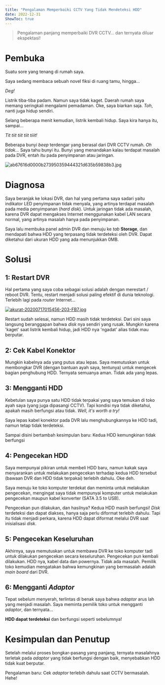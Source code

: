 ```yaml
---
title: "Pengalaman Memperbaiki CCTV Yang Tidak Mendeteksi HDD"
date: 2022-12-31
ShowToc: true
---
```


> Pengalaman panjang memperbaiki DVR CCTV... dan ternyata diluar ekspektasi!

<!--more-->

# Pembuka
Suatu sore yang tenang di rumah saya.

Saya sedang membaca sebuah novel fiksi di ruang tamu, hingga...

*Deg!*

Listrik tiba-tiba padam. Namun saya tidak kaget. Daerah rumah saya memang seringkali mengalami pemadaman. Oke, saya biarkan saja. *Toh*, nanti juga hidup sendiri.

Selang beberapa menit kemudian, listrik kembali hidup. Saya kira hanya itu, sampai...

*Tit tiit tiit tiit tiiit!*

Beberapa bunyi *beep* terdengar yang berasal dari DVR CCTV rumah. *Oh tidak...* Saya tahu bunyi itu. Bunyi yang menandakan kalau terdapat masalah pada DVR, entah itu pada penyimpanan atau jaringan.

![ab67616d0000b273950359444321d635b59838b3.jpg](https://i.postimg.cc/HnRpzLtD/ab67616d0000b273950359444321d635b59838b3.jpg)

# Diagnosa

Saya beranjak ke lokasi DVR, dan hal yang pertama saya sadari yaitu indikator LED penyimpanan tidak menyala, yang artinya terdapat masalah pada media penyimpanan (*hard disk*). Untuk jaringan tidak ada masalah, karena DVR dapat mengakses Internet menggunakan kabel LAN secara normal, yang artinya masalah hanya pada penyimpanan.

Saya lalu membuka panel admin DVR dan menuju ke *tab* **Storage**, dan mendapati bahwa HDD yang terpasang tidak terdeteksi oleh DVR. Dapat diketahui dari ukuran HDD yang ada menunjukkan 0MB.

# Solusi

## 1: Restart DVR

Hal pertama yang saya coba sebagai solusi adalah dengan merestart / reboot DVR. Tentu, restart menjadi solusi paling efektif di dunia teknologi. Terlebih lagi pada *router* Internet...

[![akurat-20200717015456-203-FB7.jpg](https://i.postimg.cc/66ncrP6g/akurat-20200717015456-203-FB7.jpg)](https://postimg.cc/Lh4jRN13)

Restart sudah selesai, namun HDD masih tidak terdeteksi. Dari sini saya langsung beranggapan bahwa *disk* nya sendiri yang rusak. Mungkin karena 'kaget' saat listrik kembali hidup, jadi HDD nya 'ngadat' alias tidak mau berputar.

## 2: Cek Kabel Konektor

Mungkin kabelnya ada yang putus atau lepas. Saya memutuskan untuk membongkar DVR (dengan bantuan ayah saya, tentunya) untuk mengecek bagian penghubung HDD. Ternyata semuanya aman. Tidak ada yang lepas.

## 3: Mengganti HDD

Kebetulan saya punya satu HDD tidak terpakai yang saya temukan di toko ayah saya (yang juga dipasangi CCTV). Tapi kondisi nya tidak diketahui, apakah masih berfungsi atau tidak. *Well, it's worth a try!*

Saya lepas kabel konektor pada DVR lalu menghubungkannya ke HDD tadi, namun tetap tidak terdeteksi.

Sampai disini bertambah kesimpulan baru: Kedua HDD kemungkinan tidak berfungsi

## 4: Pengecekan HDD

Saya mempunyai pikiran untuk membeli HDD baru, namun kakak saya menyarankan untuk melakukan pengecekan terhadap kedua HDD tersebut (bawaan DVR dan HDD tidak terpakai) terlebih dahulu. Oke deh.

Saya menuju ke toko komputer terdekat dan meminta untuk melakukan pengecekan, mengingat saya tidak mempunyai komputer untuk melakukan pengecekan maupun kabel konverter (SATA 3.5 to USB).

Pengecekan pun dilakukan, dan hasilnya? Kedua HDD masih berfungsi! *Disk* terdeteksi dan dapat diakses, hanya saja perlu diformat terlebih dahulu. Tapi itu tidak menjadi perkara, karena HDD dapat diformat melalui DVR saat inisialisasi *disk*.

## 5: Pengecekan Keseluruhan

Akhirnya, saya memutuskan untuk membawa DVR ke toko komputer tadi untuk dilakukan pengecekan secara keseluruhan. Pengecekan pun kembali dilakukan. HDD nya, kabel data dan powernya. Tidak ada masalah. Pemilik toko kemudian mengatakan bahwa kemungkinan yang bermasalah adalah *main board* dari DVR.

## 6: Mengganti *Adaptor*

Tepat sebelum menyerah, terlintas di benak saya bahwa *adaptor* arus lah yang menjadi masalah. Saya meminta pemilik toko untuk mengganti *adaptor*, dan ternyata...

**HDD dapat terdeteksi** dan berfungsi seperti sebelumnya!

# Kesimpulan dan Penutup

Setelah melalui proses bongkar-pasang yang panjang, ternyata masalahnya terletak pada *adaptor* yang tidak berfungsi dengan baik, menyebabkan HDD tidak kuat berputar.

Pengalaman baru: Cek *adaptor* terlebih dahulu saat CCTV bermasalah. Hehe!
